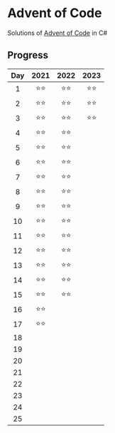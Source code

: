 # Advent of Code
Solutions of [Advent of Code](https://adventofcode.com/) in C#

## Progress
| Day | 2021 | 2022 | 2023 |
|:---:|:----:|:----:|:----:|
|  1  |  ⭐⭐  |  ⭐⭐  |  ⭐⭐  |
|  2  |  ⭐⭐  |  ⭐⭐  |  ⭐⭐  |
|  3  |  ⭐⭐  |  ⭐⭐  |  ⭐⭐  |
|  4  |  ⭐⭐  |  ⭐⭐  |
|  5  |  ⭐⭐  |  ⭐⭐  |
|  6  |  ⭐⭐  |  ⭐⭐  |
|  7  |  ⭐⭐  |  ⭐⭐  |
|  8  |  ⭐⭐  |  ⭐⭐  |
|  9  |  ⭐⭐  |  ⭐⭐  |
|  10 |  ⭐⭐  |  ⭐⭐  |
|  11 |  ⭐⭐  |  ⭐⭐  |
|  12 |  ⭐⭐  |  ⭐⭐  |
|  13 |  ⭐⭐  |  ⭐⭐  |
|  14 |  ⭐⭐  |  ⭐⭐  |
|  15 |  ⭐⭐  |  ⭐⭐  |
|  16 |  ⭐⭐  |      |
|  17 |  ⭐⭐  |      |
|  18 |      |      |
|  19 |      |      |
|  20 |      |      |
|  21 |      |      |
|  22 |      |      |
|  23 |      |      |
|  24 |      |      |
|  25 |      |      |

